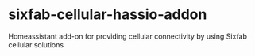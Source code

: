 # sixfab-cellular-hassio-addon
Homeassistant add-on for providing cellular connectivity by using Sixfab cellular solutions
